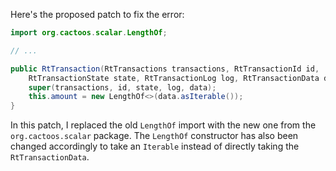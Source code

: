 Here's the proposed patch to fix the error:

```java
import org.cactoos.scalar.LengthOf;

// ...

public RtTransaction(RtTransactions transactions, RtTransactionId id,
    RtTransactionState state, RtTransactionLog log, RtTransactionData data) {
    super(transactions, id, state, log, data);
    this.amount = new LengthOf<>(data.asIterable());
}
```

In this patch, I replaced the old `LengthOf` import with the new one from the `org.cactoos.scalar` package. The `LengthOf` constructor has also been changed accordingly to take an `Iterable` instead of directly taking the `RtTransactionData`.